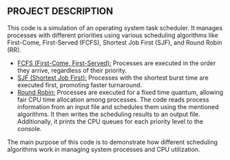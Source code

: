 ## PROJECT DESCRIPTION

This code is a simulation of an operating system task scheduler. It manages processes with different priorities using various scheduling algorithms like First-Come, First-Served (FCFS), Shortest Job First (SJF), and Round Robin (RR).

- [FCFS (First-Come, First-Served):](https://www.geeksforgeeks.org/first-come-first-serve-cpu-scheduling-non-preemptive/)  Processes are executed in the order they arrive, regardless of their priority.
- [SJF (Shortest Job First):](https://www.geeksforgeeks.org/program-for-shortest-job-first-or-sjf-cpu-scheduling-set-1-non-preemptive/)  Processes with the shortest burst time are executed first, promoting faster turnaround.
- [Round Robin:](https://www.geeksforgeeks.org/program-for-round-robin-scheduling-for-the-same-arrival-time/) Processes are executed for a fixed time quantum, allowing fair CPU time allocation among processes.
The code reads process information from an input file and schedules them using the mentioned algorithms. It then writes the scheduling results to an output file. Additionally, it prints the CPU queues for each priority level to the console.

The main purpose of this code is to demonstrate how different scheduling algorithms work in managing system processes and CPU utilization.
